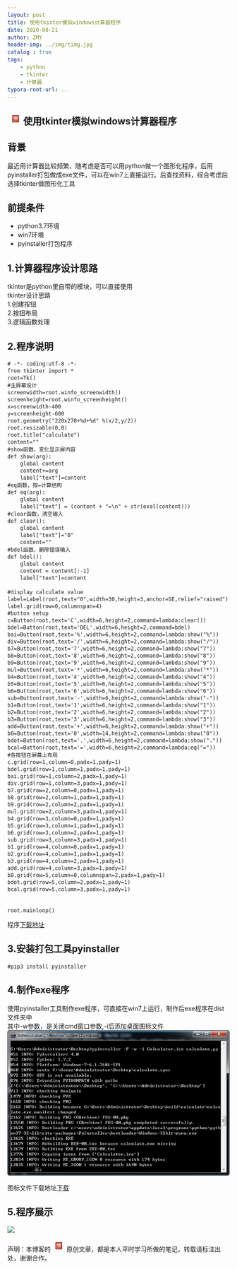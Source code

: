 ```yaml
---
layout: post
title: 使用tkinter模拟windows计算器程序
date: 2020-08-21
author: ZMY
header-img: ../img/timg.jpg
catalog : true
tags:
    - python 
    - tkinter 
    - 计算器
typora-root-url: ..
---
```


## <img class="original" src='/img/original.png'>使用tkinter模拟windows计算器程序

## 背景
最近用计算器比较频繁，随考虑是否可以用python做一个图形化程序，后用pyinstaller打包做成exe文件，可以在win7上直接运行。后查找资料，综合考虑后选择tkinter做图形化工具  
## 前提条件
+ python3.7环境
+ win7环境
+ pyinstaller打包程序

## 1.计算器程序设计思路
tkinter是python里自带的模块，可以直接使用  
tkinter设计思路  
1.创建按钮  
2.按钮布局  
3.逻辑函数处理  
## 2.程序说明
```
# -*- coding:utf-8 -*-
from tkinter import *
root=Tk()
#主屏幕设计
screenwidth=root.winfo_screenwidth()
screenheight=root.winfo_screenheight()
x=screenwidth-400
y=screenheight-600
root.geometry("220x270+%d+%d" %(x/2,y/2))
root.resizable(0,0)
root.title("calculate")
content=""
#show函数，变化显示屏内容
def show(arg):
    global content
    content+=arg
    label["text"]=content
#eq函数，按=计算结构
def eq(arg):
    global content
    label["text"] = (content + "=\n" + str(eval(content)))
#clear函数，清空输入
def clear():
    global content
    label["text"]="0"
    content=""
#bdel函数，删除错误输入
def bdel():
    global content
    content = content[:-1]
    label["text"]=content

#display calculate value
label=Label(root,text="0",width=30,height=3,anchor=SE,relief="raised")
label.grid(row=0,columnspan=4)
#button setup
c=Button(root,text='C',width=6,height=2,command=lambda:clear())
bdel=Button(root,text='DEL',width=6,height=2,command=bdel)
bai=Button(root,text='%',width=6,height=2,command=lambda:show("%"))
div=Button(root,text='/',width=6,height=2,command=lambda:show("/"))
b7=Button(root,text='7',width=6,height=2,command=lambda:show("7"))
b8=Button(root,text='8',width=6,height=2,command=lambda:show("8"))
b9=Button(root,text='9',width=6,height=2,command=lambda:show("9"))
mul=Button(root,text='*',width=6,height=2,command=lambda:show("*"))
b4=Button(root,text='4',width=6,height=2,command=lambda:show("4"))
b5=Button(root,text='5',width=6,height=2,command=lambda:show("5"))
b6=Button(root,text='6',width=6,height=2,command=lambda:show("6"))
sub=Button(root,text='-',width=6,height=2,command=lambda:show("-"))
b1=Button(root,text='1',width=6,height=2,command=lambda:show("1"))
b2=Button(root,text='2',width=6,height=2,command=lambda:show("2"))
b3=Button(root,text='3',width=6,height=2,command=lambda:show("3"))
add=Button(root,text='+',width=6,height=2,command=lambda:show("+"))
b0=Button(root,text='0',width=14,height=2,command=lambda:show("0"))
bdot=Button(root,text='.',width=6,height=2,command=lambda:show("."))
bcal=Button(root,text='=',width=6,height=2,command=lambda:eq("="))
#各按钮在屏幕上布局
c.grid(row=1,column=0,padx=1,pady=1)
bdel.grid(row=1,column=1,padx=1,pady=1)
bai.grid(row=1,column=2,padx=1,pady=1)
div.grid(row=1,column=3,padx=1,pady=1)
b7.grid(row=2,column=0,padx=1,pady=1)
b8.grid(row=2,column=1,padx=1,pady=1)
b9.grid(row=2,column=2,padx=1,pady=1)
mul.grid(row=2,column=3,padx=1,pady=1)
b4.grid(row=3,column=0,padx=1,pady=1)
b5.grid(row=3,column=1,padx=1,pady=1)
b6.grid(row=3,column=2,padx=1,pady=1)
sub.grid(row=3,column=3,padx=1,pady=1)
b1.grid(row=4,column=0,padx=1,pady=1)
b2.grid(row=4,column=1,padx=1,pady=1)
b3.grid(row=4,column=2,padx=1,pady=1)
add.grid(row=4,column=3,padx=1,pady=1)
b0.grid(row=5,column=0,columnspan=2,padx=1,pady=1)
bdot.grid(row=5,column=2,padx=1,pady=1)
bcal.grid(row=5,column=3,padx=1,pady=1)


root.mainloop()
```
程序[下载地址](/code/2020-08-21/calculate.py)
## 3.安装打包工具pyinstaller  
```
#pip3 install pyinstaller
```
## 4.制作exe程序
使用pyinstaller工具制作exe程序，可直接在win7上运行，制作后exe程序在dist文件夹中  
其中-w参数，是关闭cmd窗口参数,-i后添加桌面图标文件  
![](/img/2020-08-21/2020-08-20_164318.png)  

图标文件下载地址[下载](/img/2020-08-21/Calculator.ico)  


## 5.程序展示
![](/img/2020-08-21/11.gif)

声明：本博客的<img class="original" src='/img/original.png'>原创文章，都是本人平时学习所做的笔记，转载请标注出处，谢谢合作。
